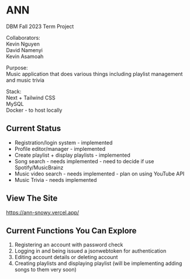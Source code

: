 # ANN
DBM Fall 2023 Term Project

Collaborators:  
Kevin Nguyen  
David Namenyi  
Kevin Asamoah  
  
Purpose:  
Music application that does various things including playlist management and music trivia  
  
Stack:  
Next + Tailwind CSS  
MySQL  
Docker - to host locally

## Current Status
- Registration/login system - implemented
- Profile editor/manager  - implemented
- Create playlist + display playlists - implemented
- Song search - needs implemented - need to decide if use Spotify/MusicBrainz
- Music video search - needs implemented - plan on using YouTube API
- Music Trivia - needs implemented

## View The Site  
https://ann-snowy.vercel.app/

## Current Functions You Can Explore
1. Registering an account with password check
2. Logging in and being issued a jsonwebtoken for authentication
3. Editing account details or deleting account
4. Creating playlists and displaying playlist (will be implementing adding songs to them very soon)


